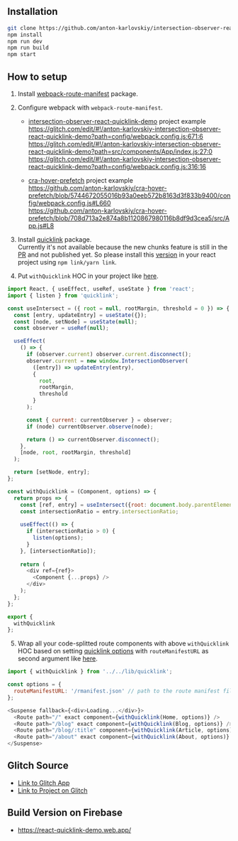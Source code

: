 
## Installation

```sh
git clone https://github.com/anton-karlovskiy/intersection-observer-react-quicklink-demo.git
npm install
npm run dev
npm run build
npm start
```

## How to setup

1. Install [webpack-route-manifest](https://github.com/lukeed/webpack-route-manifest) package.

2. Configure webpack with `webpack-route-manifest`.

    * [intersection-observer-react-quicklink-demo](https://glitch.com/~anton-karlovskiy-intersection-observer-react-quicklink-demo) project example  
    https://glitch.com/edit/#!/anton-karlovskiy-intersection-observer-react-quicklink-demo?path=config/webpack.config.js:671:6  
    https://glitch.com/edit/#!/anton-karlovskiy-intersection-observer-react-quicklink-demo?path=src/components/App/index.js:27:0  
    https://glitch.com/edit/#!/anton-karlovskiy-intersection-observer-react-quicklink-demo?path=config/webpack.config.js:316:16  

    * [cra-hover-prefetch](https://github.com/anton-karlovskiy/cra-hover-prefetch) project example  
    https://github.com/anton-karlovskiy/cra-hover-prefetch/blob/5744672055016b93a0eeb572b8163d3f833b9400/config/webpack.config.js#L660  
    https://github.com/anton-karlovskiy/cra-hover-prefetch/blob/708d713a2e874a8b1120867980116b8df9d3cea5/src/App.js#L8  

3. Install [quicklink](https://github.com/GoogleChromeLabs/quicklink) package.  
Currently it's not available because the new chunks feature is still in the [PR](https://github.com/GoogleChromeLabs/quicklink/pull/156) and not published yet. So please install this [version](https://github.com/anton-karlovskiy/quicklink/tree/feature/with-react) in your react project using `npm link/yarn link`.  

4. Put `withQuicklink` HOC in your project like [here](https://glitch.com/edit/#!/anton-karlovskiy-intersection-observer-react-quicklink-demo?path=src/lib/quicklink.js:57:2).  

  ```js
  import React, { useEffect, useRef, useState } from 'react';
  import { listen } from 'quicklink';

  const useIntersect = ({ root = null, rootMargin, threshold = 0 }) => {
    const [entry, updateEntry] = useState({});
    const [node, setNode] = useState(null);
    const observer = useRef(null);

    useEffect(
      () => {
        if (observer.current) observer.current.disconnect();
        observer.current = new window.IntersectionObserver(
          ([entry]) => updateEntry(entry),
          {
            root,
            rootMargin,
            threshold
          }
        );

        const { current: currentObserver } = observer;
        if (node) currentObserver.observe(node);

        return () => currentObserver.disconnect();
      },
      [node, root, rootMargin, threshold]
    );

    return [setNode, entry];
  };

  const withQuicklink = (Component, options) => {
    return props => {
      const [ref, entry] = useIntersect({root: document.body.parentElement});
      const intersectionRatio = entry.intersectionRatio;
      
      useEffect(() => {
        if (intersectionRatio > 0) {
          listen(options);
        }
      }, [intersectionRatio]);
      
      return (
        <div ref={ref}>
          <Component {...props} />
        </div>
      );
    };
  };

  export {
    withQuicklink
  };
  ```

5. Wrap all your code-splitted route components with above `withQuicklink` HOC based on setting [quicklink options](https://github.com/GoogleChromeLabs/quicklink#quicklinklistenoptions) with `routeManifestURL` as second argument like [here](https://glitch.com/edit/#!/anton-karlovskiy-intersection-observer-react-quicklink-demo?path=src/components/App/index.js:24:52).

  ```js
  import { withQuicklink } from '../../lib/quicklink';

  const options = {
    routeManifestURL: '/rmanifest.json' // path to the route manifest file by webpack-route-manifest
  };

  <Suspense fallback={<div>Loading...</div>}>
    <Route path="/" exact component={withQuicklink(Home, options)} />
    <Route path="/blog" exact component={withQuicklink(Blog, options)} />
    <Route path="/blog/:title" component={withQuicklink(Article, options)} />
    <Route path="/about" exact component={withQuicklink(About, options)} />
  </Suspense>
  ```

## Glitch Source

* [Link to Glitch App](https://anton-karlovskiy-intersection-observer-react-quicklink-demo.glitch.me/)
* [Link to Project on Glitch](https://glitch.com/~anton-karlovskiy-intersection-observer-react-quicklink-demo)

## Build Version on Firebase

* https://react-quicklink-demo.web.app/
